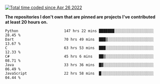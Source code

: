 <a href="https://wakatime.com/@9797ee4f-4108-45bb-8fc2-b36b9c1a1c89"><img src="https://wakatime.com/badge/user/9797ee4f-4108-45bb-8fc2-b36b9c1a1c89.svg?style=for-the-badge" alt="Total time coded since Apr 26 2022" /></a>

**The repositories I don't own that are pinned are projects I've contributed at least 20 hours on.**

<!--START_SECTION:waka-->

```text
Python                     147 hrs 22 mins ███████░░░░░░░░░░░░░░░░░░   28.45 %
Dart                       70 hrs 49 mins  ███▒░░░░░░░░░░░░░░░░░░░░░   13.67 %
C                          63 hrs 53 mins  ███░░░░░░░░░░░░░░░░░░░░░░   12.33 %
C#                         45 hrs 6 mins   ██▒░░░░░░░░░░░░░░░░░░░░░░   08.71 %
Java                       33 hrs 36 mins  █▓░░░░░░░░░░░░░░░░░░░░░░░   06.49 %
JavaScript                 22 hrs 58 mins  █░░░░░░░░░░░░░░░░░░░░░░░░   04.44 %
```

<!--END_SECTION:waka-->
